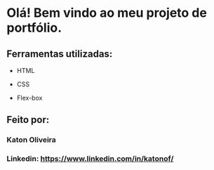 # Olá! Bem vindo ao meu projeto de portfólio.

## Ferramentas utilizadas:

* HTML

* CSS

* Flex-box

## Feito por:

### Katon Oliveira

### Linkedin: https://www.linkedin.com/in/katonof/
